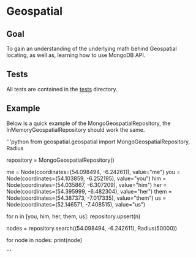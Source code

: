 # Geospatial

## Goal

To gain an understanding of the underlying math behind Geospatial locating, as well as, learning how to use MongoDB API. 

## Tests

All tests are contained in the [tests](./tests) directory.

## Example

Below is a quick example of the MongoGeospatialRepository, the InMemoryGeospatialRepository should work the same.

'''python
from geospatial.geospatial import MongoGeospatialRepository, Radius

repository = MongoGeospatialRepository()

me = Node(coordinates=(54.098494, -6.242611), value="me")
you = Node(coordinates=(54.103859, -6.252195), value="you")
him = Node(coordinates=(54.035867, -6.307209), value="him")
her = Node(coordinates=(54.395999, -6.482304), value="her")
them = Node(coordinates=(54.387373, -7.017335), value="them")
us = Node(coordinates=(52.146571, -7.408515), value="us")

for n in [you, him, her, them, us]:
    repository.upsert(n)

nodes = repository.search((54.098494, -6.242611), Radius(50000))

for node in nodes:
    print(node)

''' 
